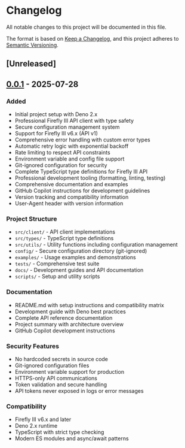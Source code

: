 # Changelog

All notable changes to this project will be documented in this file.

The format is based on [Keep a Changelog](https://keepachangelog.com/en/1.0.0/),
and this project adheres to [Semantic Versioning](https://semver.org/spec/v2.0.0.html).

## [Unreleased]

## [0.0.1] - 2025-07-28

### Added
- Initial project setup with Deno 2.x
- Professional Firefly III API client with type safety
- Secure configuration management system
- Support for Firefly III v6.x (API v1)
- Comprehensive error handling with custom error types
- Automatic retry logic with exponential backoff
- Rate limiting to respect API constraints
- Environment variable and config file support
- Git-ignored configuration for security
- Complete TypeScript type definitions for Firefly III API
- Professional development tooling (formatting, linting, testing)
- Comprehensive documentation and examples
- GitHub Copilot instructions for development guidelines
- Version tracking and compatibility information
- User-Agent header with version information

### Project Structure
- `src/client/` - API client implementations
- `src/types/` - TypeScript type definitions
- `src/utils/` - Utility functions including configuration management
- `config/` - Secure configuration directory (git-ignored)
- `examples/` - Usage examples and demonstrations
- `tests/` - Comprehensive test suite
- `docs/` - Development guides and API documentation
- `scripts/` - Setup and utility scripts

### Documentation
- README.md with setup instructions and compatibility matrix
- Development guide with Deno best practices
- Complete API reference documentation
- Project summary with architecture overview
- GitHub Copilot development instructions

### Security Features
- No hardcoded secrets in source code
- Git-ignored configuration files
- Environment variable support for production
- HTTPS-only API communications
- Token validation and secure handling
- API tokens never exposed in logs or error messages

### Compatibility
- Firefly III v6.x and later
- Deno 2.x runtime
- TypeScript with strict type checking
- Modern ES modules and async/await patterns

[0.0.1]: https://github.com/DanielM235/firefly-tools/releases/tag/v0.0.1
